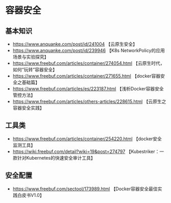 # 容器安全
## 基本知识
- https://www.anquanke.com/post/id/241004  【云原生安全】
- https://www.anquanke.com/post/id/239946  【K8s NetworkPolicy的应用场景与实验探究】
- https://www.freebuf.com/articles/container/274054.html  【云原生时代，如何“玩转”容器安全】
- https://www.freebuf.com/articles/container/271655.html  【docker容器安全之基础篇】
- https://www.freebuf.com/articles/es/223187.html         【浅析Docker容器安全管控方法】
- https://www.freebuf.com/articles/others-articles/228615.html  【云原生之容器安全实践】

## 工具类
- https://www.freebuf.com/articles/container/254220.html  【docker安全监测工具】
- https://wiki.freebuf.com/detail?wiki=19&post=274797 【Kubestriker：一款针对Kubernetes的快速安全审计工具】

## 安全配置
- https://www.freebuf.com/sectool/173989.html  【Docker容器安全最佳实践白皮书V1.0】
